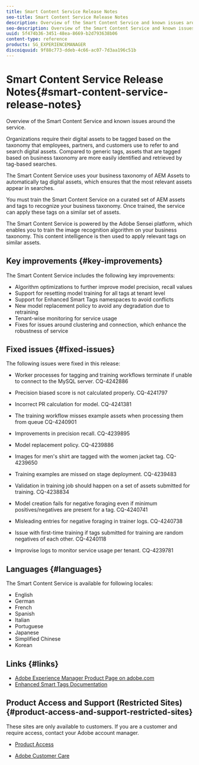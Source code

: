 ```yaml
---
title: Smart Content Service Release Notes
seo-title: Smart Content Service Release Notes
description: Overview of the Smart Content Service and known issues around the service.
seo-description: Overview of the Smart Content Service and known issues around the service.
uuid: 5f474b36-3451-48ea-8669-b2d793638b06
content-type: reference
products: SG_EXPERIENCEMANAGER
discoiquuid: 9f88c773-ddeb-4c66-ac07-7d3aa196c51b
---
```


# Smart Content Service Release Notes{#smart-content-service-release-notes}

Overview of the Smart Content Service and known issues around the service.

Organizations require their digital assets to be tagged based on the taxonomy that employees, partners, and customers use to refer to and search digital assets. Compared to generic tags, assets that are tagged based on business taxonomy are more easily identified and retrieved by tag-based searches.

The Smart Content Service uses your business taxonomy of AEM Assets to automatically tag digital assets, which ensures that the most relevant assets appear in searches.

You must train the Smart Content Service on a curated set of AEM assets and tags to recognize your business taxonomy. Once trained, the service can apply these tags on a similar set of assets.

The Smart Content Service is powered by the Adobe Sensei platform, which enables you to train the image recognition algorithm on your business taxonomy. This content intelligence is then used to apply relevant tags on similar assets.

## Key improvements {#key-improvements}

The Smart Content Service includes the following key improvements:

* Algorithm optimizations to further improve model precision, recall values
* Support for resetting model training for all tags at tenant level
* Support for Enhanced Smart Tags namespaces to avoid conflicts
* New model replacement policy to avoid any degradation due to retraining 
* Tenant-wise monitoring for service usage
* Fixes for issues around clustering and connection, which enhance the robustness of service

## Fixed issues {#fixed-issues}

The following issues were fixed in this release:

* Worker processes for tagging and training workflows terminate if unable to connect to the MySQL server. CQ-4242886

* Precision biased score is not calculated properly. CQ-4241797

* Incorrect PR calculation for model. CQ-4241381

* The training workflow misses example assets when processing them from queue CQ-4240901

* Improvements in precision recall. CQ-4239895

* Model replacement policy. CQ-4239886

* Images for men's shirt are tagged with the women jacket tag. CQ-4239650

* Training examples are missed on stage deployment. CQ-4239483

* Validation in training job should happen on a set of assets submitted for training. CQ-4238834

* Model creation fails for negative foraging even if minimum positives/negatives are present for a tag. CQ-4240741

* Misleading entries for negative foraging in trainer logs. CQ-4240738

* Issue with first-time training if tags submitted for training are random negatives of each other. CQ-4240118

* Improvise logs to monitor service usage per tenant. CQ-4239781

## Languages {#languages}

The Smart Content Service is available for following locales:

* English
* German
* French
* Spanish
* Italian
* Portuguese
* Japanese
* Simplified Chinese
* Korean

## Links {#links}

* [Adobe Experience Manager Product Page on adobe.com](http://www.adobe.com/in/marketing-cloud/experience-manager.html)
* [Enhanced Smart Tags Documentation](../assets/using/enhanced-smart-tags.md)

## Product Access and Support (Restricted Sites) {#product-access-and-support-restricted-sites}

These sites are only available to customers. If you are a customer and require access, contact your Adobe account manager.

* [](http://daycare.day.com) [Product Access](https://login.marketing.adobe.com)

* [Adobe Customer Care](https://helpx.adobe.com/contact.html)

